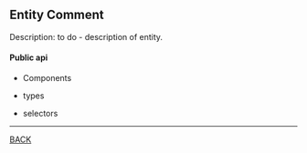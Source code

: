 ## Entity Comment

Description:
to do - description of entity.

#### Public api

- Components



- types



- selectors



----
[BACK](/README.md)